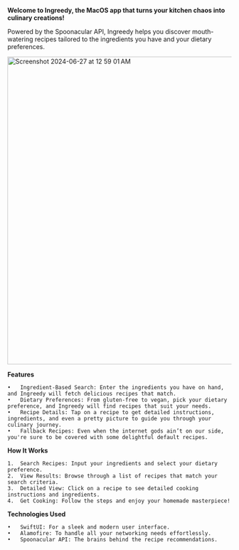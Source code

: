 **Welcome to Ingreedy, the MacOS app that turns your kitchen chaos into culinary creations!** 

Powered by the Spoonacular API, Ingreedy helps you discover mouth-watering recipes tailored to the ingredients you have and your dietary preferences. 

<img width="692" alt="Screenshot 2024-06-27 at 12 59 01 AM" src="https://github.com/jvenchy/Swift-Recipe-Finder/assets/70562312/74e5591f-4f6e-4e17-86c0-5de21cdf8714">


**Features**

	•	Ingredient-Based Search: Enter the ingredients you have on hand, and Ingreedy will fetch delicious recipes that match.
	•	Dietary Preferences: From gluten-free to vegan, pick your dietary preference, and Ingreedy will find recipes that suit your needs.
	•	Recipe Details: Tap on a recipe to get detailed instructions, ingredients, and even a pretty picture to guide you through your culinary journey.
	•	Fallback Recipes: Even when the internet gods ain’t on our side, you're sure to be covered with some delightful default recipes.

**How It Works**

	1.	Search Recipes: Input your ingredients and select your dietary preference.
	2.	View Results: Browse through a list of recipes that match your search criteria.
	3.	Detailed View: Click on a recipe to see detailed cooking instructions and ingredients.
	4.	Get Cooking: Follow the steps and enjoy your homemade masterpiece!

**Technologies Used**

	•	SwiftUI: For a sleek and modern user interface.
	•	Alamofire: To handle all your networking needs effortlessly.
	•	Spoonacular API: The brains behind the recipe recommendations.


